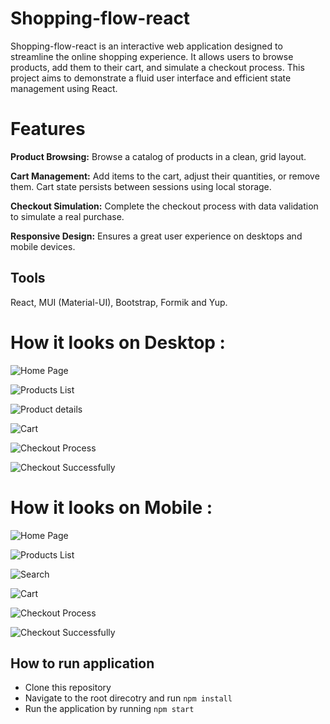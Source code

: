 # Shopping-flow-react

Shopping-flow-react is an interactive web application designed to streamline the online shopping experience. It allows users to browse products, add them to their cart, and simulate a checkout process. This project aims to demonstrate a fluid user interface and efficient state management using React.

# Features

**Product Browsing:** Browse a catalog of products in a clean, grid layout.

**Cart Management:** Add items to the cart, adjust their quantities, or remove them. Cart state persists between sessions using local storage.

**Checkout Simulation:** Complete the checkout process with data validation to simulate a real purchase.

**Responsive Design:** Ensures a great user experience on desktops and mobile devices.

## Tools

React, MUI (Material-UI), Bootstrap, Formik and Yup.

# How it looks on Desktop :

![Home Page](https://raw.githubusercontent.com/sara-kamel/shopping-flow-react/d967f7884910719264a82ac24c45cd25226ee14d/src/assets/deskTop/Screenshot%202024-04-23%20091852.png "Home Page")

![Products List](https://raw.githubusercontent.com/sara-kamel/shopping-flow-react/d967f7884910719264a82ac24c45cd25226ee14d/src/assets/deskTop/Screenshot%202024-04-22%20224339.png "Products List")

![Product details](https://raw.githubusercontent.com/sara-kamel/shopping-flow-react/d967f7884910719264a82ac24c45cd25226ee14d/src/assets/deskTop/Screenshot%202024-04-22%20224506.png "Product details")

![Cart](https://raw.githubusercontent.com/sara-kamel/shopping-flow-react/d967f7884910719264a82ac24c45cd25226ee14d/src/assets/deskTop/Screenshot%202024-04-22%20224410.png "Cart")

![Checkout Process](https://raw.githubusercontent.com/sara-kamel/shopping-flow-react/d967f7884910719264a82ac24c45cd25226ee14d/src/assets/deskTop/Screenshot%202024-04-23%20093704.png "Checkout Process")

![Checkout Successfully](https://raw.githubusercontent.com/sara-kamel/shopping-flow-react/d967f7884910719264a82ac24c45cd25226ee14d/src/assets/deskTop/Screenshot%202024-04-22%20224806.png "Checkout Successfully")

# How it looks on Mobile :

![Home Page](https://raw.githubusercontent.com/sara-kamel/shopping-flow-react/d967f7884910719264a82ac24c45cd25226ee14d/src/assets/mobile/Screenshot%202024-04-24%20085226.png "Home page")

![Products List](https://raw.githubusercontent.com/sara-kamel/shopping-flow-react/d967f7884910719264a82ac24c45cd25226ee14d/src/assets/mobile/Screenshot%202024-04-22%20225751.png "Products List")

![Search](https://raw.githubusercontent.com/sara-kamel/shopping-flow-react/d967f7884910719264a82ac24c45cd25226ee14d/src/assets/mobile/Screenshot%202024-04-22%20225859.png "Search")

![Cart](https://raw.githubusercontent.com/sara-kamel/shopping-flow-react/d967f7884910719264a82ac24c45cd25226ee14d/src/assets/mobile/Screenshot%202024-04-22%20225822.png "Cart")

![Checkout Process](https://raw.githubusercontent.com/sara-kamel/shopping-flow-react/d967f7884910719264a82ac24c45cd25226ee14d/src/assets/mobile/Screenshot%202024-04-22%20225942.png "Checkout Process")

![Checkout Successfully](https://raw.githubusercontent.com/sara-kamel/shopping-flow-react/d967f7884910719264a82ac24c45cd25226ee14d/src/assets/mobile/Screenshot%202024-04-22%20230038.png "Checkout Successfully")

<!--
![Alt Text](URL_to_image "Optional Title")

![Alt Text](URL_to_image "Optional Title") -->

## How to run application

- Clone this repository
- Navigate to the root direcotry and run `npm install`
- Run the application by running `npm start`

